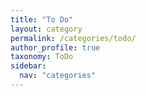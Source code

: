 ```yaml
---
title: "To Do"
layout: category
permalink: /categories/todo/
author_profile: true
taxonomy: ToDo
sidebar:
  nav: "categories"
---
```

